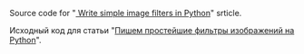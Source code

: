 Source code for "[	Write simple image filters in Python](http://haru-atari.com/p/30)" srticle.

Исходный код для статьи "[Пишем простейшие фильтры изображений на Python](http://haru-atari.com/p/26)".
